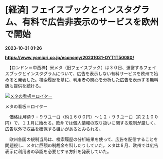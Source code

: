 # [経済] フェイスブックとインスタグラム、有料で広告非表示のサービスを欧州で開始

**2023-10-31 01:26**

**https://www.yomiuri.co.jp/economy/20231031-OYT1T50080/**

　【ロンドン＝中西梓】米メタ（旧フェイスブック）は３０日、運営するフェイスブックとインスタグラムについて、広告を表示しない有料サービスを欧州で始めると発表した。検索履歴を基に、利用者の関心を分析した広告を表示する無料版も提供を続ける。

[![メタの看板＝ロイター](https://www.yomiuri.co.jp/media/2023/10/20231031-OYT1I50048-1.jpg)](https://www.yomiuri.co.jp/pluralphoto/20231031-OYT1I50048/)

メタの看板＝ロイター

　価格は月額９・９９ユーロ（約１６００円）～１２・９９ユーロ（約２１００円）で、１１月に始める。欧州では個人情報の取り扱いに関する規制が厳しく、広告以外で収益を確保する狙いがあるとみられる。

　欧州各国の規制当局は、検索履歴の分析結果を使って、広告を配信することを問題視し、メタに巨額の制裁金を科したりしていた。メタは８月、欧州では広告表示に利用者の承認を必要とする方針を発表していた。